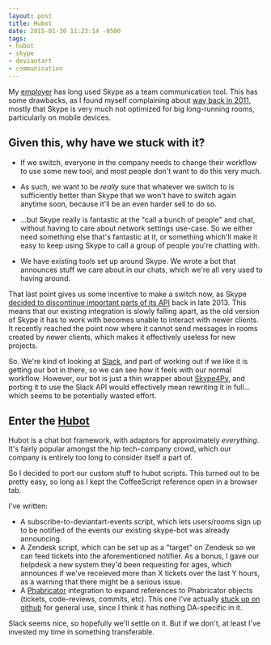 ```yaml
---
layout: post
title: Hubot
date: 2015-01-30 11:23:14 -0500
tags:
- hubot
- skype
- deviantart
- communication
---
```

My [employer][deviantart] has long used Skype as a team communication tool. This has some drawbacks, as I found myself complaining about [way back in 2011][dt-all-remote], mostly that Skype is very much not optimized for big long-running rooms, particularly on mobile devices.

## Given this, why have we stuck with it?

* If we switch, everyone in the company needs to change their workflow to use some new tool, and most people don't want to do this very much.
 
* As such, we want to be _really_ sure that whatever we switch to is sufficiently better than Skype that we won't have to switch again anytime soon, because it'll be an even harder sell to do so.

* ...but Skype really is fantastic at the "call a bunch of people" and chat, without having to care about network settings use-case. So we either need something else that's fantastic at it, or something which'll make it easy to keep using Skype to call a group of people you're chatting with.

* We have existing tools set up around Skype. We wrote a bot that announces stuff we care about in our chats, which we're all very used to having around.

That last point gives us some incentive to make a switch now, as Skype [decided to discontinue important parts of its API][skype-api] back in late 2013. This means that our existing integration is slowly falling apart, as the old version of Skype it has to work with becomes unable to interact with newer clients. It recently reached the point now where it cannot send messages in rooms created by newer clients, which makes it effectively useless for new projects.

So. We're kind of looking at [Slack][slack], and part of working out if we like it is getting our bot in there, so we can see how it feels with our normal workflow. However, our bot is just a thin wrapper about [Skype4Py][skype4py], and porting it to use the Slack API would effectively mean rewriting it in full... which seems to be potentially wasted effort.

## Enter the [Hubot][hubot]

Hubot is a chat bot framework, with adaptors for approximately _everything_. It's fairly popular amongst the hip tech-company crowd, which our company is entirely too long to consider itself a part of.

So I decided to port our custom stuff to hubot scripts. This turned out to be pretty easy, so long as I kept the CoffeeScript reference open in a browser tab.

I've written:

* A subscribe-to-deviantart-events script, which lets users/rooms sign up to be notified of the events our existing skype-bot was already announcing.
* A Zendesk script, which can be set up as a "target" on Zendesk so we can feed tickets into the aforementioned notifier. As a bonus, I gave our helpdesk a new system they'd been requesting for ages, which announces if we've receieved more than X tickets over the last Y hours, as a warning that there might be a serious issue.
* A [Phabricator][phabricator] integration to expand references to Phabricator objects (tickets, code-reviews, commits, etc). This one I've actually [stuck up on github][hubot-phabricator] for general use, since I think it has nothing DA-specific in it.

Slack seems nice, so hopefully we'll settle on it. But if we don't, at least I've invested my time in something transferable.

[deviantart]: http://www.deviantart.com/
[dt-all-remote]: http://dt.deviantart.com/journal/We-re-all-remote-220038037
[slack]: http://www.slack.com
[skype-api]: http://blogs.skype.com/2013/11/06/feature-evolution-and-support-for-the-skype-desktop-api/
[skype4py]: https://github.com/awahlig/skype4py
[hubot]: http://hubot.github.com
[phabricator]: http://phabricator.org
[hubot-phabricator]: https://github.com/kemayo/hubot-phabricator
